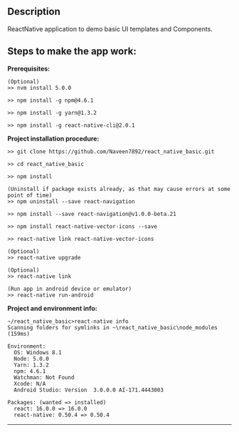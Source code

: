 ## Description

ReactNative application to demo basic UI templates and Components.

## Steps to make the app work:

**Prerequisites:**

```Command Prompt
(Optional) 
>> nvm install 5.0.0

>> npm install -g npm@4.6.1

>> npm install -g yarn@1.3.2

>> npm install -g react-native-cli@2.0.1
```

**Project installation procedure:**

```Command Prompt
>> git clone https://github.com/Naveen7892/react_native_basic.git

>> cd react_native_basic

>> npm install 

(Uninstall if package exists already, as that may cause errors at some point of time)
>> npm uninstall --save react-navigation

>> npm install --save react-navigation@v1.0.0-beta.21

>> npm install react-native-vector-icons --save

>> react-native link react-native-vector-icons

(Optional)
>> react-native upgrade

(Optional)
>> react-native link

(Run app in android device or emulator)
>> react-native run-android
```

**Project and environment info:**

```Command Prompt
~/react_native_basic>react-native info
Scanning folders for symlinks in ~\react_native_basic\node_modules (159ms)

Environment:
  OS: Windows 8.1
  Node: 5.0.0
  Yarn: 1.3.2
  npm: 4.6.1
  Watchman: Not Found
  Xcode: N/A
  Android Studio: Version  3.0.0.0 AI-171.4443003

Packages: (wanted => installed)
  react: 16.0.0 => 16.0.0
  react-native: 0.50.4 => 0.50.4
```

******************************************************************************************************